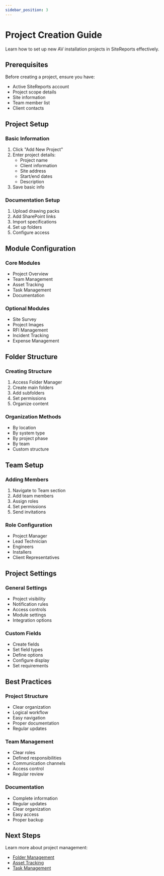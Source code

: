 ```yaml
---
sidebar_position: 3
---
```


# Project Creation Guide

Learn how to set up new AV installation projects in SiteReports effectively.

## Prerequisites

Before creating a project, ensure you have:
- Active SiteReports account
- Project scope details
- Site information
- Team member list
- Client contacts

## Project Setup

### Basic Information
1. Click "Add New Project"
2. Enter project details:
   - Project name
   - Client information
   - Site address
   - Start/end dates
   - Description
3. Save basic info

### Documentation Setup
1. Upload drawing packs
2. Add SharePoint links
3. Import specifications
4. Set up folders
5. Configure access

## Module Configuration

### Core Modules
- Project Overview
- Team Management
- Asset Tracking
- Task Management
- Documentation

### Optional Modules
- Site Survey
- Project Images
- RFI Management
- Incident Tracking
- Expense Management

## Folder Structure

### Creating Structure
1. Access Folder Manager
2. Create main folders
3. Add subfolders
4. Set permissions
5. Organize content

### Organization Methods
- By location
- By system type
- By project phase
- By team
- Custom structure

## Team Setup

### Adding Members
1. Navigate to Team section
2. Add team members
3. Assign roles
4. Set permissions
5. Send invitations

### Role Configuration
- Project Manager
- Lead Technician
- Engineers
- Installers
- Client Representatives

## Project Settings

### General Settings
- Project visibility
- Notification rules
- Access controls
- Module settings
- Integration options

### Custom Fields
- Create fields
- Set field types
- Define options
- Configure display
- Set requirements

## Best Practices

### Project Structure
- Clear organization
- Logical workflow
- Easy navigation
- Proper documentation
- Regular updates

### Team Management
- Clear roles
- Defined responsibilities
- Communication channels
- Access control
- Regular review

### Documentation
- Complete information
- Regular updates
- Clear organization
- Easy access
- Proper backup

## Next Steps

Learn more about project management:
- [Folder Management](../features/folders)
- [Asset Tracking](../features/assets)
- [Task Management](task-management)